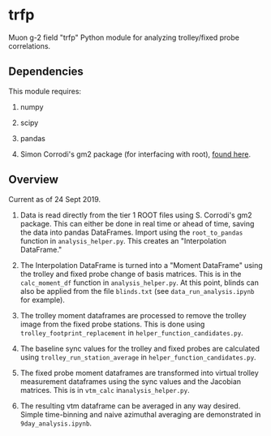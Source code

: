 # trfp

Muon g-2 field "trfp" Python module for analyzing trolley/fixed probe correlations.



## Dependencies

This module requires:

1. numpy

2. scipy

3. pandas

4. Simon Corrodi's gm2 package (for interfacing with root), [found here](https://bitbucket.org/corrodis/gm2/src/dev/).

## Overview

Current as of 24 Sept 2019.

1. Data is read directly from the tier 1 ROOT files using S. Corrodi's gm2 package. This can either be done in real time or ahead of time, saving the data into pandas DataFrames. Import using the `root_to_pandas` function in `analysis_helper.py`. This creates an "Interpolation DataFrame."

2. The Interpolation DataFrame is turned into a "Moment DataFrame" using the trolley and fixed probe change of basis matrices. This is in the `calc_moment_df` function in `analysis_helper.py`. At this point, blinds can also be applied from the file `blinds.txt` (see `data_run_analysis.ipynb` for example).

3. The trolley moment dataframes are processed to remove the trolley image from the fixed probe stations. This is done using `trolley_footprint_replacement` in `helper_function_candidates.py`.

4. The baseline sync values for the trolley and fixed probes are calculated using `trolley_run_station_average` in `helper_function_candidates.py`.

5. The fixed probe moment dataframes are transformed into virtual trolley measurement dataframes using the sync values and the Jacobian matrices. This is in `vtm_calc` in`analysis_helper.py`.

6. The resulting vtm dataframe can be averaged in any way desired. Simple time-binning and naive azimuthal averaging are demonstrated in `9day_analysis.ipynb`.

